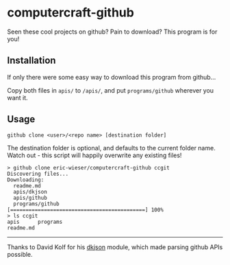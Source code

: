computercraft-github
====================

Seen these cool projects on github? Pain to download? This program is for you!

Installation
------------
If only there were some easy way to download this program from github...

Copy both files in `apis/` to `/apis/`, and put `programs/github` wherever you want it.

Usage
-----

    github clone <user>/<repo name> [destination folder]

The destination folder is optional, and defaults to the current folder name. Watch out - this script will happily overwrite any existing files!

    > github clone eric-wieser/computercraft-github ccgit
    Discovering files...
    Downloading:
      readme.md
      apis/dkjson
      apis/github
      programs/github
    [============================================] 100%
    > ls ccgit
    apis      programs
    readme.md
    
---

Thanks to David Kolf for his [dkjson](http://chiselapp.com/user/dhkolf/repository/dkjson/home) module, which made parsing github APIs possible.
